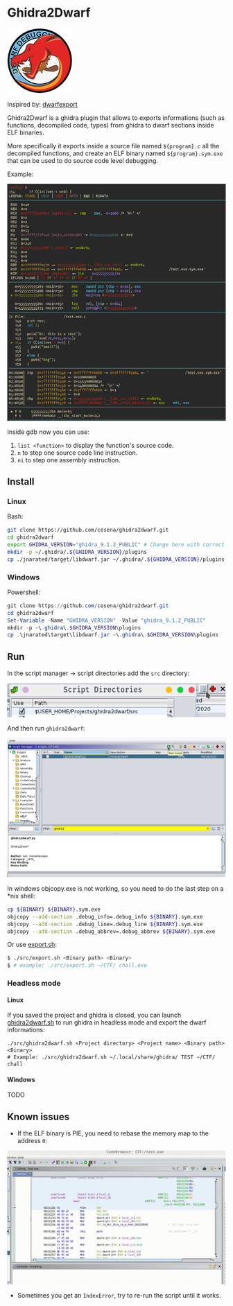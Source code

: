 # Ghidra2Dwarf

![](./ghidra2dwarf.png)

Inspired by: [dwarfexport](https://github.com/ALSchwalm/dwarfexport)

Ghidra2Dwarf is a ghidra plugin that allows to exports informations (such as functions,
decompiled code, types) from ghidra to dwarf sections inside ELF binaries.

More specifically it exports inside a source file named `${program}.c` all the decompiled
functions, and create an ELF binary named `${program}.sym.exe` that can be used to
do source code level debugging.

Example:

![](./img/gdb.png)

Inside gdb now you can use:

1. `list <function>` to display the function's source code.
2. `n` to step one source code line instruction.
3. `ni` to step one assembly instruction.

## Install

### Linux

Bash:

```sh
git clone https://github.com/cesena/ghidra2dwarf.git
cd ghidra2dwarf
export GHIDRA_VERSION="ghidra_9.1.2_PUBLIC" # Change here with correct version
mkdir -p ~/.ghidra/.${GHIDRA_VERSION}/plugins
cp ./jnarated/target/libdwarf.jar ~/.ghidra/.${GHIDRA_VERSION}/plugins
```

### Windows

Powershell:

```powershell
git clone https://github.com/cesena/ghidra2dwarf.git
cd ghidra2dwarf
Set-Variable -Name "GHIDRA_VERSION" -Value "ghidra_9.1.2_PUBLIC"
mkdir -p ~\.ghidra\.$GHIDRA_VERSION\plugins
cp .\jnarated\target\libdwarf.jar ~\.ghidra\.$GHIDRA_VERSION\plugins
```

## Run

In the script manager -> script directories add the `src` directory:

![](./img/script-directories.png)

And then run `ghidra2dwarf`:

![](./img/run-script.png)

In windows objcopy.exe is not working, so you need to do the last step on a *nix
shell:

```sh
cp ${BINARY} ${BINARY}.sym.exe
objcopy --add-section .debug_info=.debug_info ${BINARY}.sym.exe
objcopy --add-section .debug_line=.debug_line ${BINARY}.sym.exe
objcopy --add-section .debug_abbrev=.debug_abbrev ${BINARY}.sym.exe
```

Or use [export.sh](./src/export.sh):

```sh
$ ./src/export.sh <Binary path> <Binary>
$ # example: ./src/export.sh ~/CTF/ chall.exe
```

### Headless mode

#### Linux

If you saved the project and ghidra is closed, you can launch [ghidra2dwarf.sh](./src/ghidra2dwarf.sh)
to run ghidra in headless mode and export the dwarf informations:

```
./src/ghidra2dwarf.sh <Project directory> <Project name> <Binary path> <Binary>
# Example: ./src/ghidra2dwarf.sh ~/.local/share/ghidra/ TEST ~/CTF/ chall
```

#### Windows

TODO

## Known issues

* If the ELF binary is PIE, you need to rebase the memory map to the address `0`:

![](./img/rebase-pie.gif)

* Sometimes you get an `IndexError`, try to re-run the script until it works.

